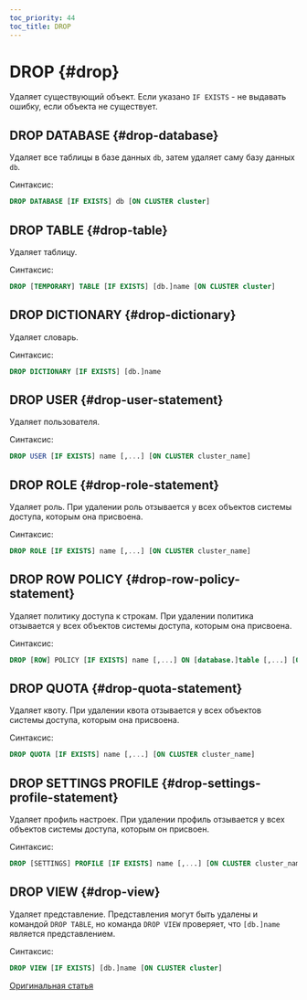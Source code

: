 ```yaml
---
toc_priority: 44
toc_title: DROP
---
```


# DROP {#drop}

Удаляет существующий объект. Если указано `IF EXISTS` - не выдавать ошибку, если объекта не существует.

## DROP DATABASE {#drop-database}

Удаляет все таблицы в базе данных `db`, затем удаляет саму базу данных `db`.

Синтаксис:

``` sql
DROP DATABASE [IF EXISTS] db [ON CLUSTER cluster]
```

## DROP TABLE {#drop-table}

Удаляет таблицу.

Синтаксис:

``` sql
DROP [TEMPORARY] TABLE [IF EXISTS] [db.]name [ON CLUSTER cluster]
```

## DROP DICTIONARY {#drop-dictionary}

Удаляет словарь.

Синтаксис:

``` sql
DROP DICTIONARY [IF EXISTS] [db.]name
```

## DROP USER {#drop-user-statement}

Удаляет пользователя.

Синтаксис:

```sql
DROP USER [IF EXISTS] name [,...] [ON CLUSTER cluster_name]
```

## DROP ROLE {#drop-role-statement}

Удаляет роль. При удалении роль отзывается у всех объектов системы доступа, которым она присвоена.

Синтаксис:

```sql
DROP ROLE [IF EXISTS] name [,...] [ON CLUSTER cluster_name]
```

## DROP ROW POLICY {#drop-row-policy-statement}

Удаляет политику доступа к строкам. При удалении политика отзывается у всех объектов системы доступа, которым она присвоена.

Синтаксис:

``` sql
DROP [ROW] POLICY [IF EXISTS] name [,...] ON [database.]table [,...] [ON CLUSTER cluster_name]
```

## DROP QUOTA {#drop-quota-statement}

Удаляет квоту. При удалении квота отзывается у всех объектов системы доступа, которым она присвоена.

Синтаксис:

``` sql
DROP QUOTA [IF EXISTS] name [,...] [ON CLUSTER cluster_name]
```

## DROP SETTINGS PROFILE {#drop-settings-profile-statement}

Удаляет профиль настроек. При удалении профиль отзывается у всех объектов системы доступа, которым он присвоен.

Синтаксис:

``` sql
DROP [SETTINGS] PROFILE [IF EXISTS] name [,...] [ON CLUSTER cluster_name]
```

## DROP VIEW {#drop-view}

Удаляет представление. Представления могут быть удалены и командой `DROP TABLE`, но команда `DROP VIEW` проверяет, что `[db.]name` является представлением.

Синтаксис:

``` sql
DROP VIEW [IF EXISTS] [db.]name [ON CLUSTER cluster]
```

[Оригинальная статья](https://clickhouse.tech/docs/ru/sql-reference/statements/drop/) <!--hide-->